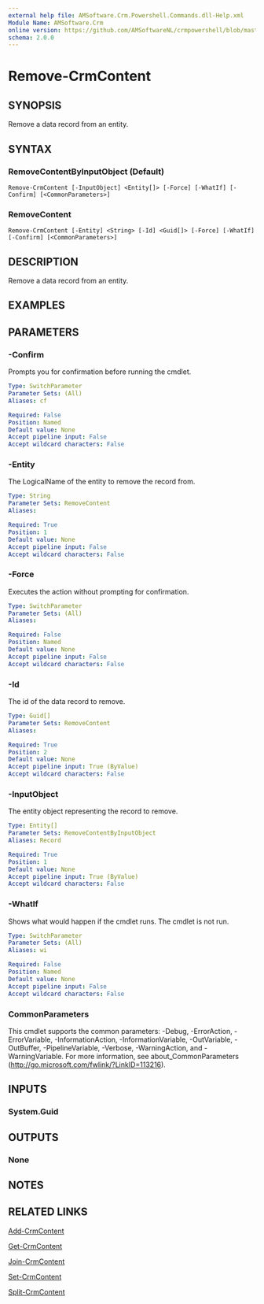 ```yaml
---
external help file: AMSoftware.Crm.Powershell.Commands.dll-Help.xml
Module Name: AMSoftware.Crm
online version: https://github.com/AMSoftwareNL/crmpowershell/blob/master/docs/Remove-CrmContent.md
schema: 2.0.0
---
```


# Remove-CrmContent

## SYNOPSIS
Remove a data record from an entity.

## SYNTAX

### RemoveContentByInputObject (Default)
```
Remove-CrmContent [-InputObject] <Entity[]> [-Force] [-WhatIf] [-Confirm] [<CommonParameters>]
```

### RemoveContent
```
Remove-CrmContent [-Entity] <String> [-Id] <Guid[]> [-Force] [-WhatIf] [-Confirm] [<CommonParameters>]
```

## DESCRIPTION
Remove a data record from an entity.

## EXAMPLES

## PARAMETERS

### -Confirm
Prompts you for confirmation before running the cmdlet.

```yaml
Type: SwitchParameter
Parameter Sets: (All)
Aliases: cf

Required: False
Position: Named
Default value: None
Accept pipeline input: False
Accept wildcard characters: False
```

### -Entity
The LogicalName of the entity to remove the record from.

```yaml
Type: String
Parameter Sets: RemoveContent
Aliases:

Required: True
Position: 1
Default value: None
Accept pipeline input: False
Accept wildcard characters: False
```

### -Force
Executes the action without prompting for confirmation.

```yaml
Type: SwitchParameter
Parameter Sets: (All)
Aliases:

Required: False
Position: Named
Default value: None
Accept pipeline input: False
Accept wildcard characters: False
```

### -Id
The id of the data record to remove.

```yaml
Type: Guid[]
Parameter Sets: RemoveContent
Aliases:

Required: True
Position: 2
Default value: None
Accept pipeline input: True (ByValue)
Accept wildcard characters: False
```

### -InputObject
The entity object representing the record to remove.

```yaml
Type: Entity[]
Parameter Sets: RemoveContentByInputObject
Aliases: Record

Required: True
Position: 1
Default value: None
Accept pipeline input: True (ByValue)
Accept wildcard characters: False
```

### -WhatIf
Shows what would happen if the cmdlet runs.
The cmdlet is not run.

```yaml
Type: SwitchParameter
Parameter Sets: (All)
Aliases: wi

Required: False
Position: Named
Default value: None
Accept pipeline input: False
Accept wildcard characters: False
```

### CommonParameters
This cmdlet supports the common parameters: -Debug, -ErrorAction, -ErrorVariable, -InformationAction, -InformationVariable, -OutVariable, -OutBuffer, -PipelineVariable, -Verbose, -WarningAction, and -WarningVariable. For more information, see about_CommonParameters (http://go.microsoft.com/fwlink/?LinkID=113216).

## INPUTS

### System.Guid
## OUTPUTS

### None
## NOTES

## RELATED LINKS

[Add-CrmContent](Add-CrmContent.md)

[Get-CrmContent](Get-CrmContent.md)

[Join-CrmContent](Join-CrmContent.md)

[Set-CrmContent](Set-CrmContent.md)

[Split-CrmContent](Split-CrmContent.md)
